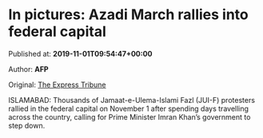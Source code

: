 
# In pictures: Azadi March rallies into federal capital

Published at: **2019-11-01T09:54:47+00:00**

Author: **AFP**

Original: [The Express Tribune](https://tribune.com.pk/story/2091470/1-pictures-azadi-march-rallies-federal-capital/)

ISLAMABAD: Thousands of Jamaat-e-Ulema-Islami Fazl (JUI-F) protesters rallied in the federal capital on November 1 after spending days travelling across the country, calling for Prime Minister Imran Khan’s government to step down.
